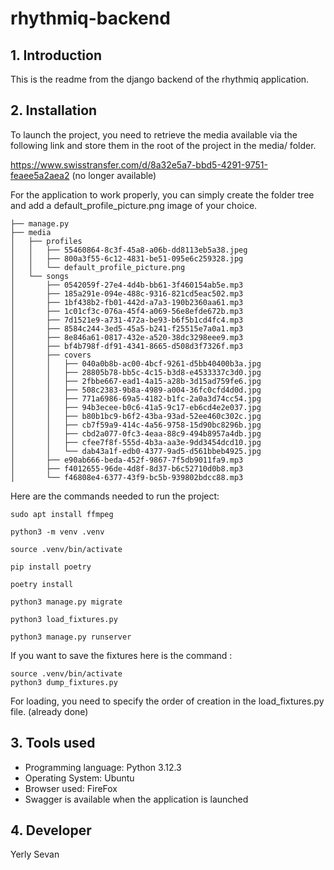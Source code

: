 # rhythmiq-backend
## 1. Introduction

This is the readme from the django backend of the rhythmiq application.

## 2. Installation
To launch the project, you need to retrieve the media available via the following link and store them in the root of the project in the media/ folder.

https://www.swisstransfer.com/d/8a32e5a7-bbd5-4291-9751-feaee5a2aea2
 (no longer available)

For the application to work properly, you can simply create the folder tree and add a default_profile_picture.png image of your choice.
 
```
├── manage.py
├── media
│   ├── profiles
│   │   ├── 55460864-8c3f-45a8-a06b-dd8113eb5a38.jpeg
│   │   ├── 800a3f55-6c12-4831-be51-095e6c259328.jpg
│   │   └── default_profile_picture.png
│   └── songs
│       ├── 0542059f-27e4-4d4b-bb61-3f460154ab5e.mp3
│       ├── 185a291e-094e-488c-9316-821cd5eac502.mp3
│       ├── 1bf438b2-fb01-442d-a7a3-190b2360aa61.mp3
│       ├── 1c01cf3c-076a-45f4-a069-56e8efde672b.mp3
│       ├── 7d1521e9-a731-472a-be93-b6f5b1cd4fc4.mp3
│       ├── 8584c244-3ed5-45a5-b241-f25515e7a0a1.mp3
│       ├── 8e846a61-0817-432e-a520-38dc3298eee9.mp3
│       ├── bf4b798f-df91-4341-8665-d508d3f7326f.mp3
│       ├── covers
│       │   ├── 040a0b8b-ac00-4bcf-9261-d5bb40400b3a.jpg
│       │   ├── 28805b78-bb5c-4c15-b3d8-e4533337c3d0.jpg
│       │   ├── 2fbbe667-ead1-4a15-a28b-3d15ad759fe6.jpg
│       │   ├── 508c2383-9b8a-4989-a004-36fc0cfd4d0d.jpg
│       │   ├── 771a6986-69a5-4182-b1fc-2a0a3d74cc54.jpg
│       │   ├── 94b3ecee-b0c6-41a5-9c17-eb6cd4e2e037.jpg
│       │   ├── b80b1bc9-b6f2-43ba-93ad-52ee460c302c.jpg
│       │   ├── cb7f59a9-414c-4a56-9758-15d90bc8296b.jpg
│       │   ├── cbd2a077-0fc3-4eaa-88c9-494b8957a4db.jpg
│       │   ├── cfee7f8f-555d-4b3a-aa3e-9dd3454dcd10.jpg
│       │   └── dab43a1f-edb0-4377-9ad5-d561bbeb4925.jpg
│       ├── e90ab666-beda-452f-9867-7f5db9011fa9.mp3
│       ├── f4012655-96de-4d8f-8d37-b6c52710d0b8.mp3
│       └── f46808e4-6377-43f9-bc5b-939802bdcc88.mp3

```

Here are the commands needed to run the project: 
```
sudo apt install ffmpeg

python3 -m venv .venv

source .venv/bin/activate

pip install poetry

poetry install

python3 manage.py migrate

python3 load_fixtures.py

python3 manage.py runserver

```

If you want to save the fixtures here is the command :

```
source .venv/bin/activate
python3 dump_fixtures.py
```

For loading, you need to specify the order of creation in the load_fixtures.py file. (already done)

## 3. Tools used
- Programming language: Python 3.12.3
- Operating System: Ubuntu
- Browser used: FireFox
- Swagger is available when the application is launched

## 4. Developer
Yerly Sevan
